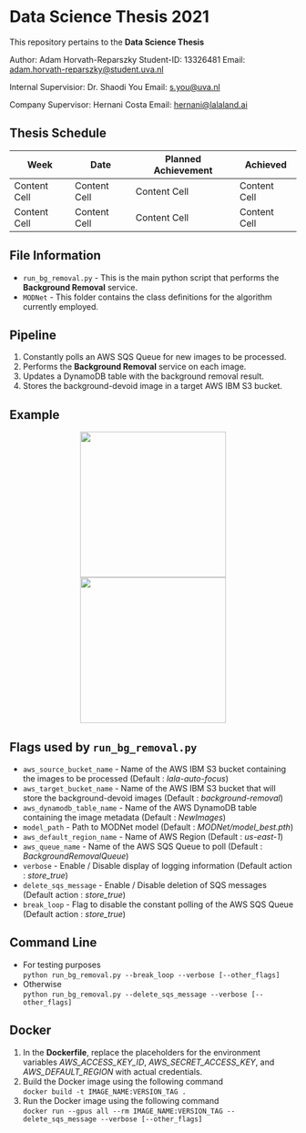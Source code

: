 # Data Science Thesis 2021

This repository pertains to the **Data Science Thesis**

Author: Adam Horvath-Reparszky
Student-ID: 13326481
Email: adam.horvath-reparszky@student.uva.nl

Internal Supervisior: Dr. Shaodi You
Email: s.you@uva.nl

Company Supervisor: Hernani Costa
Email: hernani@lalaland.ai

## Thesis Schedule
| Week  | Date | Planned Achievement  | Achieved |
| ------------- | ------------- | ------------- | ------------- |
| Content Cell  | Content Cell  | Content Cell  | Content Cell  |
| Content Cell  | Content Cell  | Content Cell  | Content Cell  |

## File Information
* `run_bg_removal.py` - This is the main python script that performs the **Background Removal** service.
* `MODNet` - This folder contains the class definitions for the algorithm currently employed.

## Pipeline
1. Constantly polls an AWS SQS Queue for new images to be processed.
2. Performs the **Background Removal** service on each image.
3. Updates a DynamoDB table with the background removal result.
4. Stores the background-devoid image in a target AWS IBM S3 bucket.

## Example
<p align="middle">
  <img src="demo2.jpeg" width="256"/>
  <img src="demo1.jpeg" width="256"/>
</p>

## Flags used by `run_bg_removal.py`
* `aws_source_bucket_name` - Name of the AWS IBM S3 bucket containing the images to be processed (Default : *lala-auto-focus*)
* `aws_target_bucket_name` - Name of the AWS IBM S3 bucket that will store the background-devoid images (Default : *background-removal*)
* `aws_dynamodb_table_name` - Name of the AWS DynamoDB table containing the image metadata (Default : *NewImages*)
* `model_path` - Path to MODNet model (Default : *MODNet/model_best.pth*)
* `aws_default_region_name` - Name of AWS Region (Default : *us-east-1*)
* `aws_queue_name` - Name of the AWS SQS Queue to poll (Default : *BackgroundRemovalQueue*)
* `verbose` - Enable / Disable display of logging information (Default action : *store_true*)
* `delete_sqs_message` - Enable / Disable deletion of SQS messages (Default action : *store_true*)
* `break_loop` - Flag to disable the constant polling of the AWS SQS Queue (Default action : *store_true*)

## Command Line
* For testing purposes<br>
`python run_bg_removal.py --break_loop --verbose [--other_flags]`
* Otherwise<br>
`python run_bg_removal.py --delete_sqs_message --verbose [--other_flags]`

## Docker
1. In the **Dockerfile**, replace the placeholders for the environment variables *AWS_ACCESS_KEY_ID*, *AWS_SECRET_ACCESS_KEY*, and *AWS_DEFAULT_REGION* with actual credentials.
2. Build the Docker image using the following command<br>
`docker build -t IMAGE_NAME:VERSION_TAG .`
3. Run the Docker image using the following command<br>
`docker run --gpus all --rm IMAGE_NAME:VERSION_TAG --delete_sqs_message --verbose [--other_flags]`